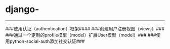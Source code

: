 # django-
---
###使用认证（authentication）框架####
###创建用户注册视图（views）###
###通过一个定制的profile模型（model）扩展User模型（model）###
###使用python-social-auth添加社交认证###
